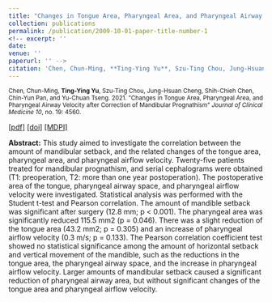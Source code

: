```yaml
---
title: "Changes in Tongue Area, Pharyngeal Area, and Pharyngeal Airway Velocity after Correction of Mandibular Prognathism"
collection: publications
permalink: /publication/2009-10-01-paper-title-number-1
<!-- excerpt: ''
date: 
venue: ''
paperurl: '' -->
citation: 'Chen, Chun-Ming, **Ting-Ying Yu**, Szu-Ting Chou, Jung-Hsuan Cheng, Shih-Chieh Chen, Chin-Yun Pan, and Yu-Chuan Tseng. 2021. "Changes in Tongue Area, Pharyngeal Area, and Pharyngeal Airway Velocity after Correction of Mandibular Prognathism" <i>Journal of Clinical Medicine 10</i>, no. 19: 4560.'
---
```


<sub>Chen, Chun-Ming, **Ting-Ying Yu**, Szu-Ting Chou, Jung-Hsuan Cheng, Shih-Chieh Chen, Chin-Yun Pan, and Yu-Chuan Tseng. 2021. "Changes in Tongue Area, Pharyngeal Area, and Pharyngeal Airway Velocity after Correction of Mandibular Prognathism" <i>Journal of Clinical Medicine 10</i>, no. 19: 4560. </sub> 

[[pdf]](https://www.mdpi.com/2077-0383/10/19/4560/pdf?version=1633009201) [[doi]](https://doi.org/10.3390/jcm10194560) [[MDPI]](https://www.mdpi.com/2077-0383/10/19/4560/htm)

**Abstract:** This study aimed to investigate the correlation between the amount of mandibular setback, and the related changes of the tongue area, pharyngeal area, and pharyngeal airflow velocity. Twenty-five patients treated for mandibular prognathism, and serial cephalograms were obtained (T1: preoperation, T2: more than one year postoperation). The postoperative area of the tongue, pharyngeal airway space, and pharyngeal airflow velocity were investigated. Statistical analysis was performed with the Student t-test and Pearson correlation. The amount of mandible setback was significant after surgery (12.8 mm; p < 0.001). The pharyngeal area was significantly reduced 115.5 mm2 (p = 0.046). There was a slight reduction of the tongue area (43.2 mm2; p = 0.305) and an increase of pharyngeal airflow velocity (0.3 m/s; p = 0.133). The Pearson correlation coefficient test showed no statistical significance among the amount of horizontal setback and vertical movement of the mandible, such as the reductions in the tongue area, the pharyngeal airway space, and the increase in pharyngeal airflow velocity. Larger amounts of mandibular setback caused a significant reduction of pharyngeal airway area, but without significant changes of the tongue area and pharyngeal airflow velocity.



<!-- <sub>Chen, Chun-Ming, **Ting-Ying Yu**, Szu-Ting Chou, Jung-Hsuan Cheng, Shih-Chieh Chen, Chin-Yun Pan, and Yu-Chuan Tseng. 2021. "Changes in Tongue Area, Pharyngeal Area, and Pharyngeal Airway Velocity after Correction of Mandibular Prognathism" <i>Journal of Clinical Medicine 10</i>, no. 19: 4560. </sub> -->

<!-- '09/30/2021' -->
